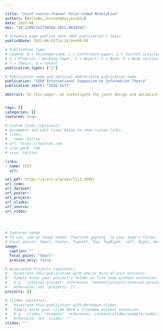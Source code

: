 ```yaml
---

title: "Joint Source-Channel Polar-Coded Modulation"
authors: [BolinWu,JinchengDai,KaiNiu]
date: 2022-06
doi: "10.1109/ISIT50566.2022.9834492"

# Schedule page publish date (NOT publication's date).
publishDate: 2022-06-01T16:24:04+08:00

# Publication type.
# Legend: 0 = Uncategorized; 1 = Conference paper; 2 = Journal article;
# 3 = Preprint / Working Paper; 4 = Report; 5 = Book; 6 = Book section;
# 7 = Thesis; 8 = Patent
publication_types: ["1"]

# Publication name and optional abbreviated publication name.
publication: "IEEE International Symposium on Information Theory"
publication_short: "IEEE ISIT"

abstract: In this paper, we investigate the joint design and optimization of source-channel polar coding with 2m-ary transmission. A joint framework is proposed which includes a source polar code to compress the redundant source, followed by a set of component polar codes over a 2m-ary modulation to protect the source against errors and achieve increased spectral efficiency. We prove that our scheme suffices to achieve the theoretical limit of source-channel separation theorem. For finite-length cases, a joint decoder that exploits both the residual redundancy and channel characteristics is also derived to further reduce the error rate. Simulation results verify the effectiveness of the scheme.


tags: []
categories: []
featured: true

# Custom links (optional).
# Uncomment and edit lines below to show custom links.
# links:
# - name: Follow
# url: https://twitter.com
# icon_pack: fab
# icon: twitter

links:
- name: ISIT
  url: 

url_pdf: https://arxiv.org/abs/2112.10961
url_code: 
url_dataset:
url_poster:
url_project: 
url_slides:
url_source: 
url_video:




# Featured image
# To use, add an image named `featured.jpg/png` to your page's folder. 
# Focal points: Smart, Center, TopLeft, Top, TopRight, Left, Right, BottomLeft, Bottom, BottomRight.
image:
  caption: ""
  focal_point: "Smart"
  preview_only: false

# Associated Projects (optional).
#   Associate this publication with one or more of your projects.
#   Simply enter your project's folder or file name without extension.
#   E.g. `internal-project` references `content/project/internal-project/index.md`.
#   Otherwise, set `projects: []`.
projects: []

# Slides (optional).
#   Associate this publication with Markdown slides.
#   Simply enter your slide deck's filename without extension.
#   E.g. `slides: "example"` references `content/slides/example/index.md`.
#   Otherwise, set `slides: ""`.
slides: ""
---
```

